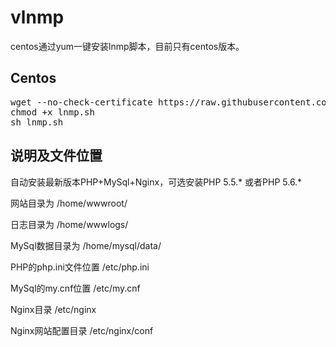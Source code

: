 # vlnmp
centos通过yum一键安装lnmp脚本，目前只有centos版本。

## Centos

<pre>
wget --no-check-certificate https://raw.githubusercontent.com/Anenv/vlnmp/master/centos.sh -O lnmp.sh
chmod +x lnmp.sh
sh lnmp.sh
</pre>


## 说明及文件位置

自动安装最新版本PHP+MySql+Nginx，可选安装PHP 5.5.* 或者PHP 5.6.*

网站目录为 /home/wwwroot/

日志目录为 /home/wwwlogs/

MySql数据目录为 /home/mysql/data/

PHP的php.ini文件位置 /etc/php.ini

MySql的my.cnf位置 /etc/my.cnf

Nginx目录 /etc/nginx

Nginx网站配置目录 /etc/nginx/conf
